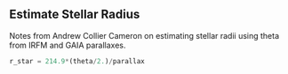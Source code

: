 ## Estimate Stellar Radius

Notes from  Andrew Collier Cameron on estimating stellar radii using theta from IRFM and GAIA parallaxes.

```python
r_star = 214.9*(theta/2.)/parallax
```


